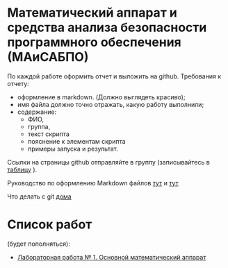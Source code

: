 # Математический аппарат и средства анализа безопасности программного обеспечения (МАиСАБПО)

По каждой работе оформить отчет и выложить на github. Требования к отчету:
- оформление в markdown. (Должно выглядеть красиво);
- имя файла должно точно отражать, какую работу выполнили;
- содержание: 
  - ФИО, 
  - группа, 
  - текст скрипта
  - пояснение к элементам скрипта
  - примеры запуска и результат.

Ссылки на страницы github отправляйте в группу (записывайтесь в [таблицу]() ). 


Руководство по оформлению Markdown файлов [тут](https://gist.github.com/Jekins/2bf2d0638163f1294637) и [тут](https://ydmitry.ru/blog/rukovodstvo-po-markdown-dlya-uproshcheniya-veb-razrabotki/)

Что делать с git [дома](https://github.com/erv1988/maisabpo/blob/master/git.md)

# Список работ 
(будет пополняться):

  - [Лабораторная работа № 1. Основной математический аппарат](https://github.com/erv1988/maisabpo/blob/master/01/readme.md)